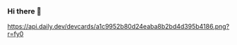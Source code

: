 ### Hi there 👋
https://api.daily.dev/devcards/a1c9952b80d24eaba8b2bd4d395b4186.png?r=fy0
<!--
**xrazerz/xrazerz** is a ✨ _special_ ✨ repository because its `README.md` (this file) appears on your GitHub profile.

Here are some ideas to get you started:

- 🔭 I’m currently working on ...
- 🌱 I’m currently learning ...
- 👯 I’m looking to collaborate on ...
- 🤔 I’m looking for help with ...
- 💬 Ask me about ...
- 📫 How to reach me: ...




